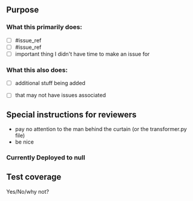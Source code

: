 ## Purpose

### What this primarily does:
 - [ ] #issue_ref
 - [ ] #issue_ref
 - [ ] important thing I didn't have time to make an issue for

### What this also does:
 - [ ] additional stuff being added 
 - [ ] that may not have issues associated


## Special instructions for reviewers
 - pay no attention to the man behind the curtain (or the transformer.py file)
 - be nice

### Currently Deployed to **null**

## Test coverage
Yes/No/why not?
